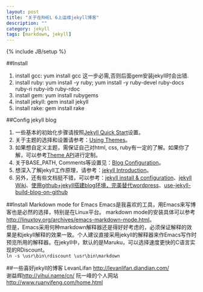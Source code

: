 ```yaml
---
layout: post
title: "关于在RHEL 6上运维jekyll博客"
description: ""
category: jekyll
tags: [markdown, jekyll]
---
```

{% include JB/setup %}

##Install

1. install gcc: yum install gcc 
   这一步必需,否则后面gem安装jekyll时会出错.
2. install ruby: yum install -y ruby; yum install -y ruby-devel ruby-docs ruby-ri ruby-irb ruby-rdoc 
3. install gem: yum install rubygems
4. install jekyll: gem install jekyll
5. install rake: gem install rake

##Config jekyll blog

1. 一些基本的初始化步骤请按照[Jekyll Quick Start](http://jekyllbootstrap.com/usage/index.html "starter")设置。
2. 关于主题的选择和设置请参考：[Using Themes](http://jekyllbootstrap.com/usage/jekyll-theming.html)。
3. 如果想自定义主题，需保证自己对html, css, ruby有一定的了解。如果你了解，可以参考[Theme API](http://jekyllbootstrap.com/api/theme-api.html)进行定制。
4. 关于BASE_PATH, Comments等设置见：[Blog Configuration](http://jekyllbootstrap.com/usage/blog-configuration.html)。
5. 想深入了解jekyll工作原理，请参考：[jekyll Introduction](http://jekyllbootstrap.com/lessons/jekyll-introduction.html)。
6. 另外，还有些文档挺不错，可以参考：[jekyll install & configuration](https://github.com/mojombo/jekyll/wiki/Install)、[jekyll Wiki](https://github.com/mojombo/jekyll/wiki)、[使用github+jekyll搭建blog环境，完美替代wordpress](http://www.heiniuhaha.com/lessons/2012/08/09/use-jekyll-build-blog/)、[use-jekyll-build-blog-on-github](http://hzmook.github.com/2012/07/01/use-jekyll-build-blog-on-github.html)

##Install Markdown mode for Emacs
Emacs是我喜欢的工具，用Emacs来写博客也是必然的选择，特别是在Linux平台。 
markdown mode的安装具体可以参考<http://linuxtoy.org/archives/emacs-markdown-mode.html>。  
但是，Emacs采用何种markdown解释器还是得好好考虑的，必须保证解释的效果是和jekyll解释的效果一致。个人建议直接采用jekyll的解释器来作Emacs写作时预览所用的解释器。在jekyll中，默认的是Maruku，可以选择速度更快的C语言实现的RDiscount。  
`ln -s \usr\bin\rdiscount \usr\bin\markdown`


##一些喜好jekyll的博客
LevanLifan <http://levanlifan.diandian.com/>  
谢益辉<http://yihui.name/cn/> 
阮一峰的个人网站 <http://www.ruanyifeng.com/home.html>

